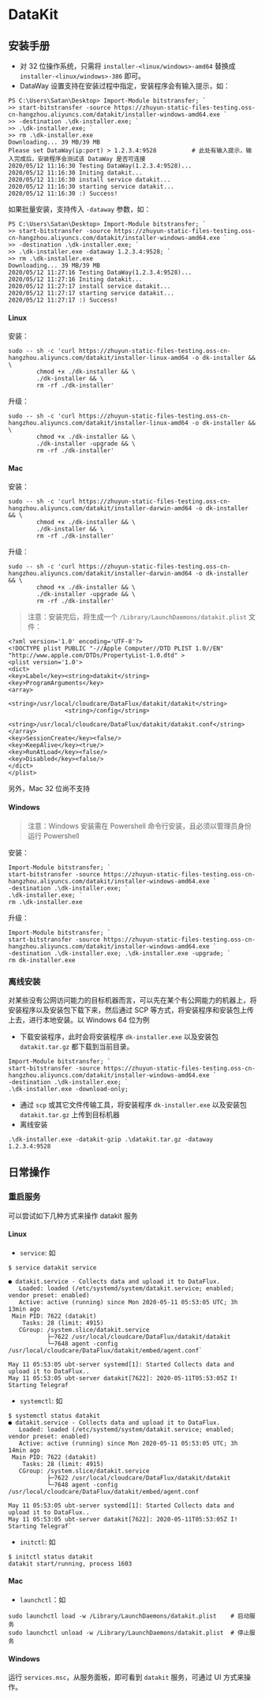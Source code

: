 # DataKit

## 安装手册

- 对 32 位操作系统，只需将 `installer-<linux/windows>-amd64` 替换成 `installer-<linux/windows>-386` 即可。
- DataWay 设置支持在安装过程中指定，安装程序会有输入提示，如：

```
PS C:\Users\Satan\Desktop> Import-Module bitstransfer; `
>> start-bitstransfer -source https://zhuyun-static-files-testing.oss-cn-hangzhou.aliyuncs.com/datakit/installer-windows-amd64.exe `
>> -destination .\dk-installer.exe; `
>> .\dk-installer.exe; `
>> rm .\dk-installer.exe
Downloading... 39 MB/39 MB
Please set DataWay(ip:port) > 1.2.3.4:9528          # 此处有输入提示，输入完成后，安装程序会测试该 DataWay 是否可连接
2020/05/12 11:16:30 Testing DataWay(1.2.3.4:9528)...
2020/05/12 11:16:30 Initing datakit...
2020/05/12 11:16:30 install service datakit...
2020/05/12 11:16:30 starting service datakit...
2020/05/12 11:16:30 :) Success!
```

如果批量安装，支持传入 `-dataway` 参数，如：

```
PS C:\Users\Satan\Desktop> Import-Module bitstransfer; `
>> start-bitstransfer -source https://zhuyun-static-files-testing.oss-cn-hangzhou.aliyuncs.com/datakit/installer-windows-amd64.exe `
>> -destination .\dk-installer.exe; `
>> .\dk-installer.exe -dataway 1.2.3.4:9528; `
>> rm .\dk-installer.exe
Downloading... 39 MB/39 MB
2020/05/12 11:27:16 Testing DataWay(1.2.3.4:9528)...
2020/05/12 11:27:16 Initing datakit...
2020/05/12 11:27:17 install service datakit...
2020/05/12 11:27:17 starting service datakit...
2020/05/12 11:27:17 :) Success!
```

#### Linux

安装：

```
sudo -- sh -c 'curl https://zhuyun-static-files-testing.oss-cn-hangzhou.aliyuncs.com/datakit/installer-linux-amd64 -o dk-installer && \
		chmod +x ./dk-installer && \
		./dk-installer && \
		rm -rf ./dk-installer'
```

升级：

```
sudo -- sh -c 'curl https://zhuyun-static-files-testing.oss-cn-hangzhou.aliyuncs.com/datakit/installer-linux-amd64 -o dk-installer && \
		chmod +x ./dk-installer && \
		./dk-installer -upgrade && \
		rm -rf ./dk-installer'
```

#### Mac

安装：

```
sudo -- sh -c 'curl https://zhuyun-static-files-testing.oss-cn-hangzhou.aliyuncs.com/datakit/installer-darwin-amd64 -o dk-installer && \
		chmod +x ./dk-installer && \
		./dk-installer && \
		rm -rf ./dk-installer'
```

升级：

```
sudo -- sh -c 'curl https://zhuyun-static-files-testing.oss-cn-hangzhou.aliyuncs.com/datakit/installer-darwin-amd64 -o dk-installer && \
		chmod +x ./dk-installer && \
		./dk-installer -upgrade && \
		rm -rf ./dk-installer'
```

> 注意：安装完后，将生成一个 `/Library/LaunchDaemons/datakit.plist` 文件：

```
<?xml version='1.0' encoding='UTF-8'?>
<!DOCTYPE plist PUBLIC "-//Apple Computer//DTD PLIST 1.0//EN"
"http://www.apple.com/DTDs/PropertyList-1.0.dtd" >
<plist version='1.0'>
<dict>
<key>Label</key><string>datakit</string>
<key>ProgramArguments</key>
<array>
                <string>/usr/local/cloudcare/DataFlux/datakit/datakit</string>
                <string>/config</string>
                <string>/usr/local/cloudcare/DataFlux/datakit/datakit.conf</string>
</array>
<key>SessionCreate</key><false/>
<key>KeepAlive</key><true/>
<key>RunAtLoad</key><false/>
<key>Disabled</key><false/>
</dict>
</plist>    
```

另外，Mac 32 位尚不支持

#### Windows

> 注意：Windows 安装需在 Powershell 命令行安装，且必须以管理员身份运行 Powershell

安装：

```
Import-Module bitstransfer; `
start-bitstransfer -source https://zhuyun-static-files-testing.oss-cn-hangzhou.aliyuncs.com/datakit/installer-windows-amd64.exe `
-destination .\dk-installer.exe; `
.\dk-installer.exe; `
rm .\dk-installer.exe
```

升级：

```
Import-Module bitstransfer; `
start-bitstransfer -source https://zhuyun-static-files-testing.oss-cn-hangzhou.aliyuncs.com/datakit/installer-windows-amd64.exe `
-destination .\dk-installer.exe; .\dk-installer.exe -upgrade; `
rm dk-installer.exe
```

### 离线安装

对某些没有公网访问能力的目标机器而言，可以先在某个有公网能力的机器上，将安装程序以及安装包下载下来，然后通过 SCP 等方式，将安装程序和安装包上传上去，进行本地安装。以 Windows 64 位为例

- 下载安装程序，此时会将安装程序 `dk-installer.exe` 以及安装包 `datakit.tar.gz` 都下载到当前目录。

```
Import-Module bitstransfer; `
start-bitstransfer -source https://zhuyun-static-files-testing.oss-cn-hangzhou.aliyuncs.com/datakit/installer-windows-amd64.exe `
-destination .\dk-installer.exe; `
.\dk-installer.exe -download-only;
```

- 通过 `scp` 或其它文件传输工具，将安装程序 `dk-installer.exe` 以及安装包 `datakit.tar.gz` 上传到目标机器
- 离线安装

```
.\dk-installer.exe -datakit-gzip .\datakit.tar.gz -dataway 1.2.3.4:9528
```

## 日常操作

### 重启服务

可以尝试如下几种方式来操作 datakit 服务

#### Linux

- `service`: 如

```
$ service datakit service

● datakit.service - Collects data and upload it to DataFlux.
   Loaded: loaded (/etc/systemd/system/datakit.service; enabled; vendor preset: enabled)
   Active: active (running) since Mon 2020-05-11 05:53:05 UTC; 3h 13min ago
 Main PID: 7622 (datakit)
    Tasks: 28 (limit: 4915)
   CGroup: /system.slice/datakit.service
           ├─7622 /usr/local/cloudcare/DataFlux/datakit/datakit
           └─7648 agent -config /usr/local/cloudcare/DataFlux/datakit/embed/agent.conf`

May 11 05:53:05 ubt-server systemd[1]: Started Collects data and upload it to DataFlux..
May 11 05:53:05 ubt-server datakit[7622]: 2020-05-11T05:53:05Z I! Starting Telegraf
```

- `systemctl`: 如

```
$ systemctl status datakit
● datakit.service - Collects data and upload it to DataFlux.
   Loaded: loaded (/etc/systemd/system/datakit.service; enabled; vendor preset: enabled)
   Active: active (running) since Mon 2020-05-11 05:53:05 UTC; 3h 14min ago
 Main PID: 7622 (datakit)
    Tasks: 28 (limit: 4915)
   CGroup: /system.slice/datakit.service
           ├─7622 /usr/local/cloudcare/DataFlux/datakit/datakit
           └─7648 agent -config /usr/local/cloudcare/DataFlux/datakit/embed/agent.conf

May 11 05:53:05 ubt-server systemd[1]: Started Collects data and upload it to DataFlux..
May 11 05:53:05 ubt-server datakit[7622]: 2020-05-11T05:53:05Z I! Starting Telegraf`
```

- `initctl`: 如

```
$ initctl status datakit
datakit start/running, process 1603
```

#### Mac

- `launchctl`：如

```
sudo launchctl load -w /Library/LaunchDaemons/datakit.plist    # 启动服务
sudo launchctl unload -w /Library/LaunchDaemons/datakit.plist  # 停止服务
```

#### Windows

运行 `services.msc`，从服务面板，即可看到 `datakit` 服务，可通过 UI 方式来操作。
